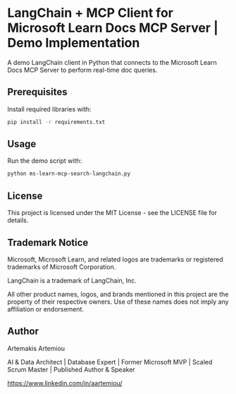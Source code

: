 # LangChain + MCP Client for Microsoft Learn Docs MCP Server | Demo Implementation
A demo LangChain client in Python that connects to the Microsoft Learn Docs MCP Server to perform real-time doc queries.

## Prerequisites
Install required libraries with:
```bash
pip install -r requirements.txt
```

## Usage

Run the demo script with:

```bash
python ms-learn-mcp-search-langchain.py
```

## License
This project is licensed under the MIT License - see the LICENSE file for details.


## Trademark Notice

Microsoft, Microsoft Learn, and related logos are trademarks or registered trademarks of Microsoft Corporation.

LangChain is a trademark of LangChain, Inc.

All other product names, logos, and brands mentioned in this project are the property of their respective owners. Use of these names does not imply any affiliation or endorsement.


## Author
Artemakis Artemiou

AI & Data Architect | Database Expert | Former Microsoft MVP | Scaled Scrum Master | Published Author & Speaker

https://www.linkedin.com/in/aartemiou/
